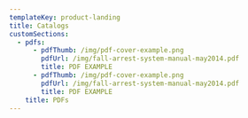 ```yaml
---
templateKey: product-landing
title: Catalogs
customSections:
  - pdfs:
      - pdfThumb: /img/pdf-cover-example.png
        pdfUrl: /img/fall-arrest-system-manual-may2014.pdf
        title: PDF EXAMPLE
      - pdfThumb: /img/pdf-cover-example.png
        pdfUrl: /img/fall-arrest-system-manual-may2014.pdf
        title: PDF EXAMPLE
    title: PDFs
---
```


